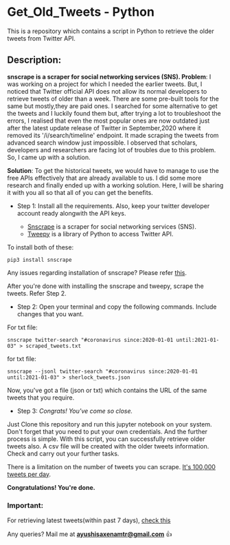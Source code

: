 # Get_Old_Tweets - Python
This is a repository which contains a script in Python to retrieve the older tweets from Twitter API.

## Description: 

**snscrape is a scraper for social networking services (SNS). 
Problem**: I was working on a project for which I needed the earlier tweets. But, I noticed that Twitter official API does not allow its normal developers to retrieve tweets of older than a week. There are some pre-built tools for the same but mostly,they are paid ones. I searched for some alternative to get the tweets and I luckily found them but, after trying a lot to troubleshoot the errors, I realised that even the most popular ones are now outdated just after the latest update release of Twitter in September,2020 where it removed its '/i/search/timeline' endpoint. It made scraping the tweets from advanced search window just impossible. I observed that scholars, developers and researchers are facing lot of troubles due to this problem. So, I came up with a solution.

**Solution**: To get the historical tweets, we would have to manage to use the free APIs effectively that are already available to us.  I did some more research and finally ended up with a working solution. Here, I will be sharing it with you all so that all of you can get the benefits.

- Step 1: Install all the requirements. Also, keep your twitter developer account ready alongwith the API keys.

   - [Snscrape](https://github.com/JustAnotherArchivist/snscrape) is a scraper for social networking services (SNS). 
   - [Tweepy](https://github.com/itsayushisaxena/tweepy) is a library of Python to access Twitter API. 

To install both of these:

    pip3 install snscrape
    
Any issues regarding installation of snscrape? Please refer [this](https://github.com/JustAnotherArchivist/snscrape).

After you're done with installing the snscrape and tweepy, scrape the tweets. Refer Step 2.

- Step 2: Open your terminal and copy the following commands. Include changes that you want.

For txt file:
```
snscrape twitter-search "#coronavirus since:2020-01-01 until:2021-01-03" > scraped_tweets.txt
```
for txt file:
```
snscrape --jsonl twitter-search "#coronavirus since:2020-01-01 until:2021-01-03" > sherlock_tweets.json
```
Now, you've got a file (json or txt) which contains the URL of the same tweets that you require.

- Step 3: *Congrats! You've come so close.*

Just Clone this repository and run this jupyter notebook on your system. Don't forget that you need to put your own credentials. And the further process is simple. With this script, you can successfully retrieve older tweets also. A csv file will be created with the older tweets information. Check and carry out your further tasks.

There is a limitation on the number of tweets you can scrape. [It's 100,000 tweets per day](https://developer.twitter.com/en/docs/twitter-api/v1/tweets/timelines/faq). 

 **Congratulations! You're done.**

    
    
### Important:

For retrieving latest tweets(within past 7 days), [check this](https://github.com/itsayushisaxena/Tweet-retrieval-for-Sentiment-Analysis)

Any queries? Mail me at **ayushisaxenamtr@gmail.com** :+1:
